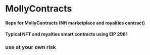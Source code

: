 # MollyContracts
#### Repo for MollyContracts (Nft marketplace and royalties contract)
#### Typical NFT and royalties smart contracts using EIP 2981
### use at your own risk

